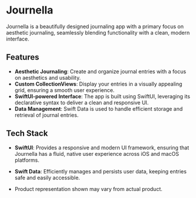 # Journella

Journella is a beautifully designed journaling app with a primary focus on aesthetic journaling, seamlessly blending functionality with a clean, modern interface.

## Features

- **Aesthetic Journaling**: Create and organize journal entries with a focus on aesthetics and usability.
- **Custom CollectionViews**: Display your entries in a visually appealing grid, ensuring a smooth user experience.
- **SwiftUI-powered Interface**: The app is built using SwiftUI, leveraging its declarative syntax to deliver a clean and responsive UI.
- **Data Management**: Swift Data is used to handle efficient storage and retrieval of journal entries.

## Tech Stack

- **SwiftUI**: Provides a responsive and modern UI framework, ensuring that Journella has a fluid, native user experience across iOS and macOS platforms.
- **Swift Data**: Efficiently manages and persists user data, keeping entries safe and easily accessible.

                                                                                  
- Product representation shown may vary from actual product.
